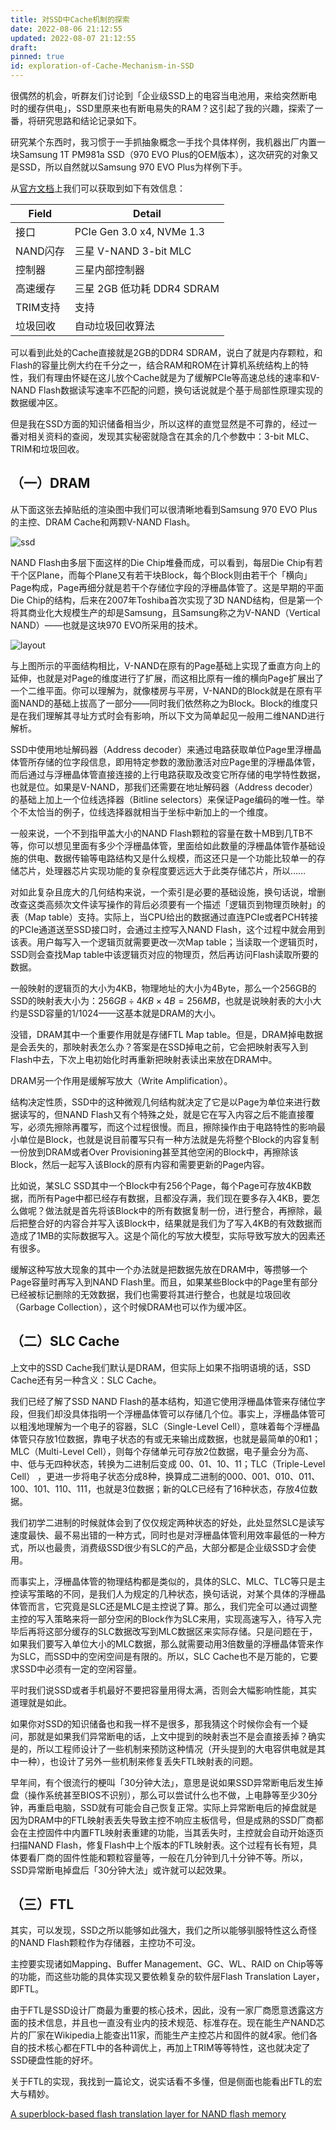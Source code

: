 ```yaml
---
title: 对SSD中Cache机制的探索
date: 2022-08-06 21:12:55
updated: 2022-08-07 21:12:55
draft: 
pinned: true
id: exploration-of-Cache-Mechanism-in-SSD
---
```


很偶然的机会，听群友们讨论到「企业级SSD上的电容当电池用，来给突然断电时的缓存供电」，SSD里原来也有断电易失的RAM？这引起了我的兴趣，探索了一番，将研究思路和结论记录如下。

研究某个东西时，我习惯于一手抓抽象概念一手找个具体样例，我机器出厂内置一块Samsung 1T PM981a SSD（970 EVO Plus的OEM版本），这次研究的对象又是SSD，所以自然就以Samsung 970 EVO Plus为样例下手。

从[官方文档](https://www.samsung.com/cn/memory-storage/nvme-ssd/970-evo-plus-nvme-m-2-2tb-mz-v7s2t0bw/)上我们可以获取到如下有效信息：

| **Field** | **Detail**                   |
| -------- | -------------------------- |
| 接口     | PCIe Gen 3.0 x4, NVMe 1.3  |
| NAND闪存 | 三星 V-NAND 3-bit MLC      |
| 控制器   | 三星内部控制器             |
| 高速缓存 | 三星 2GB 低功耗 DDR4 SDRAM |
| TRIM支持 | 支持                       |
| 垃圾回收 | 自动垃圾回收算法           |

可以看到此处的Cache直接就是2GB的DDR4 SDRAM，说白了就是内存颗粒，和Flash的容量比例大约在千分之一，结合RAM和ROM在计算机系统结构上的特性，我们有理由怀疑在这儿放个Cache就是为了缓解PCIe等高速总线的速率和V-NAND Flash数据读写速率不匹配的问题，换句话说就是个基于局部性原理实现的数据缓冲区。

但是我在SSD方面的知识储备相当少，所以这样的直觉显然是不可靠的，经过一番对相关资料的查阅，发现其实秘密就隐含在其余的几个参数中：3-bit MLC、TRIM和垃圾回收。

## （一）DRAM

从下面这张去掉贴纸的渲染图中我们可以很清晰地看到Samsung 970 EVO Plus的主控、DRAM Cache和两颗V-NAND Flash。

![ssd](images/Samsung_970_EVO_Plus_NVMe_SSD.jpg)

NAND Flash由多层下面这样的Die Chip堆叠而成，可以看到，每层Die Chip有若干个区Plane，而每个Plane又有若干块Block，每个Block则由若干个「横向」Page构成，Page再细分就是若干个存储位字段的浮栅晶体管了。这是早期的平面Die Chip的结构，后来在2007年Toshiba首次实现了3D NAND结构，但是第一个将其商业化大规模生产的却是Samsung，且Samsung称之为V-NAND（Vertical NAND）——也就是这块970 EVO所采用的技术。

![layout](images/nand-flash-die-layout.png)

与上图所示的平面结构相比，V-NAND在原有的Page基础上实现了垂直方向上的延伸，也就是对Page的维度进行了扩展，而这相比原有一维的横向Page扩展出了一个二维平面。你可以理解为，就像楼房与平房，V-NAND的Block就是在原有平面NAND的基础上拔高了一部分——同时我们依然称之为Block。Block的维度只是在我们理解其寻址方式时会有影响，所以下文为简单起见一般用二维NAND进行解析。

SSD中使用地址解码器（Address decoder）来通过电路获取单位Page里浮栅晶体管所存储的位字段信息，即用特定参数的激励激活对应Page里的浮栅晶体管，而后通过与浮栅晶体管直接连接的上行电路获取及改变它所存储的电学特性数据，也就是位。如果是V-NAND，那我们还需要在地址解码器（Address decoder）的基础上加上一个位线选择器（Bitline selectors）来保证Page编码的唯一性。举个不太恰当的例子，位线选择器就相当于坐标中新加上的一个维度。

一般来说，一个不到指甲盖大小的NAND Flash颗粒的容量在数十MB到几TB不等，你可以想见里面有多少个浮栅晶体管，里面给如此数量的浮栅晶体管作基础设施的供电、数据传输等电路结构又是什么规模，而这还只是一个功能比较单一的存储芯片，处理器芯片实现功能的复杂程度要远远大于此类存储芯片，所以……

对如此复杂且庞大的几何结构来说，一个索引是必要的基础设施，换句话说，增删改查这类高频次文件读写操作的背后必须要有一个描述「逻辑页到物理页映射」的表（Map table）支持。实际上，当CPU给出的数据通过直连PCIe或者PCH转接的PCIe通道送至SSD接口时，会通过主控写入NAND Flash，这个过程中就会用到该表。用户每写入一个逻辑页就需要更改一次Map table；当读取一个逻辑页时，SSD则会查找Map table中该逻辑页对应的物理页，然后再访问Flash读取所要的数据。

一般映射的逻辑页的大小为4KB，物理地址的大小为4Byte，那么一个256GB的SSD的映射表大小为：$256GB÷4KB×4B = 256MB$，也就是说映射表的大小大约是SSD容量的$1/1024$——这基本就是DRAM的大小。

没错，DRAM其中一个重要作用就是存储FTL Map table。但是，DRAM掉电数据是会丢失的，那映射表怎么办？答案是在SSD掉电之前，它会把映射表写入到Flash中去，下次上电初始化时再重新把映射表读出来放在DRAM中。

DRAM另一个作用是缓解写放大（Write Amplification）。

结构决定性质，SSD中的这种微观几何结构就决定了它是以Page为单位来进行数据读写的，但NAND Flash又有个特殊之处，就是它在写入内容之后不能直接覆写，必须先擦除再覆写，而这个过程很慢。而且，擦除操作由于电路特性的影响最小单位是Block，也就是说目前覆写只有一种方法就是先将整个Block的内容复制一份放到DRAM或者Over Provisioning甚至其他空闲的Block中，再擦除该Block，然后一起写入该Block的原有内容和需要更新的Page内容。

比如说，某SLC SSD其中一个Block中有256个Page，每个Page可存放4KB数据，而所有Page中都已经存有数据，且都没存满，我们现在要多存入4KB，要怎么做呢？做法就是首先将该Block中的所有数据复制一份，进行整合，再擦除，最后把整合好的内容合并写入该Block中，结果就是我们为了写入4KB的有效数据而造成了1MB的实际数据写入。这是个简化的写放大模型，实际导致写放大的因素还有很多。

缓解这种写放大现象的其中一个办法就是把数据先放在DRAM中，等攒够一个Page容量时再写入到NAND Flash里。而且，如果某些Block中的Page里有部分已经被标记删除的无效数据，我们也需要将其进行整合，也就是垃圾回收（Garbage Collection），这个时候DRAM也可以作为缓冲区。

## （二）SLC Cache

上文中的SSD Cache我们默认是DRAM，但实际上如果不指明语境的话，SSD Cache还有另一种含义：SLC Cache。

我们已经了解了SSD NAND Flash的基本结构，知道它使用浮栅晶体管来存储位字段，但我们却没具体指明一个浮栅晶体管可以存储几个位。事实上，浮栅晶体管可以粗浅地理解为一个电子的容器，SLC（Single-Level Cell），意味着每个浮栅晶体管只存放1位数据，靠电子状态的有或无来输出成数据，也就是最简单的0和1；MLC（Multi-Level Cell），则每个存储单元可存放2位数据，电子量会分为高、中、低与无四种状态，转换为二进制后变成 00、01、10、11；TLC（Triple-Level Cell） ，更进一步将电子状态分成8种，换算成二进制的000、001、010、011、100、101、110、111，也就是3位数据；新的QLC已经有了16种状态，存放4位数据。

我们初学二进制的时候就体会到了仅仅规定两种状态的好处，此处显然SLC是读写速度最快、最不易出错的一种方式，同时也是对浮栅晶体管利用效率最低的一种方式，所以也最贵，消费级SSD很少有SLC的产品，大部分都是企业级SSD才会使用。

而事实上，浮栅晶体管的物理结构都是类似的，具体的SLC、MLC、TLC等只是主控读写策略的不同，是我们人为规定的几种状态，换句话说，对某个具体的浮栅晶体管而言，它究竟是SLC还是MLC是主控说了算。那么，我们完全可以通过调整主控的写入策略来将一部分空闲的Block作为SLC来用，实现高速写入，待写入完毕后再将这部分缓存的SLC数据改写到MLC数据区来实际存储。只是问题在于，如果我们要写入单位大小的MLC数据，那么就需要动用3倍数量的浮栅晶体管来作为SLC，而SSD中的空闲空间是有限的。所以，SLC Cache也不是万能的，它要求SSD中必须有一定的空闲容量。

平时我们说SSD或者手机最好不要把容量用得太满，否则会大幅影响性能，其实道理就是如此。

如果你对SSD的知识储备也和我一样不是很多，那我猜这个时候你会有一个疑问，那就是如果我们异常断电的话，上文中提到的映射表岂不是会直接丢掉？确实是的，所以工程师设计了一些机制来预防这种情况（开头提到的大电容供电就是其中一种），也设计了另外一些机制来修复丢失FTL映射表的问题。

早年间，有个很流行的梗叫「30分钟大法」，意思是说如果SSD异常断电后发生掉盘（操作系统甚至BIOS不识别），那么可以尝试什么也不做，上电静等至少30分钟，再重启电脑，SSD就有可能会自己恢复正常。实际上异常断电后的掉盘就是因为DRAM中的FTL映射表丢失导致主控不响应主板信号，但是成熟的SSD厂商都会在主控固件中内置FTL映射表重建的功能，当其丢失时，主控就会自动开始逐页扫描NAND Flash，修复Flash中上个版本的FTL映射表。这个过程有长有短，具体要看厂商的固件性能和颗粒容量等，一般在几分钟到几十分钟不等。所以，SSD异常断电掉盘后「30分钟大法」或许就可以起效果。

## （三）FTL

其实，可以发现，SSD之所以能够如此强大，我们之所以能够驯服特性这么奇怪的NAND Flash颗粒作为存储器，主控功不可没。

主控要实现诸如Mapping、Buffer Management、GC、WL、RAID on Chip等等的功能，而这些功能的具体实现又要依赖复杂的软件层Flash Translation Layer，即FTL。

由于FTL是SSD设计厂商最为重要的核心技术，因此，没有一家厂商愿意透露这方面的技术信息，并且也一直没有业内的技术规范、标准存在。现在能生产NAND芯片的厂家在Wikipedia上能查出11家，而能生产主控芯片和固件的就4家。他们各自的技术核心都在FTL中的各种调优上，再加上TRIM等等特性，这也就决定了SSD硬盘性能的好坏。

关于FTL的实现，我找到一篇论文，说实话看不多懂，但是侧面也能看出FTL的宏大与精妙。

[A superblock-based flash translation layer for NAND flash memory](https://dl.acm.org/doi/abs/10.1145/1176887.1176911)



